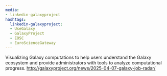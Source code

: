 ```yaml
---
media:
- linkedin-galaxyproject
hashtags:
  linkedin-galaxyproject:
  - UseGalaxy
  - GalaxyProject
  - EOSC
  - EuroScienceGateway
---
```

Visualizing Galaxy computations to help users understand the Galaxy ecosystem and provide administrators with tools to analyze computational progress.
http://galaxyproject.org/news/2025-04-07-galaxy-job-radar/